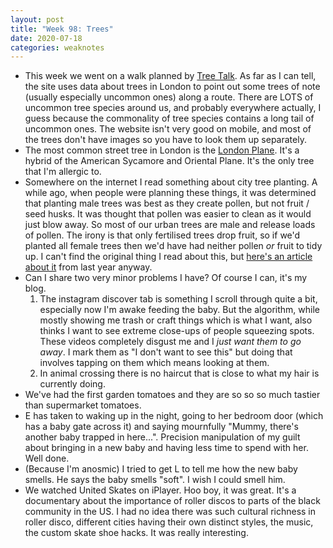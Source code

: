 ```yaml
---
layout: post
title: "Week 98: Trees"
date: 2020-07-18
categories: weaknotes
---
```

* This week we went on a walk planned by [Tree Talk](https://www.treetalk.co.uk/). As far as I can tell, the site uses data about trees in London to point out some trees of note (usually especially uncommon ones) along a route. There are LOTS of uncommon tree species around us, and probably everywhere actually, I guess because the commonality of tree species contains a long tail of uncommon ones. The website isn't very good on mobile, and most of the trees don't have images so you have to look them up separately.
* The most common street tree in London is the [London Plane](https://londonist.com/2015/03/the-secret-history-of-the-london-plane-tree). It's a hybrid of the American Sycamore and Oriental Plane. It's the only tree that I'm allergic to.
* Somewhere on the internet I read something about city tree planting. A while ago, when people were planning these things, it was determined that planting male trees was best as they create pollen, but not fruit / seed husks. It was thought that pollen was easier to clean as it would just blow away. So most of our urban trees are male and release loads of pollen. The irony is that only fertilised trees drop fruit, so if we'd planted all female trees then we'd have had neither pollen *or* fruit to tidy up. I can't find the original thing I read about this, but [here's an article about it](https://www.atlasobscura.com/articles/seasonal-allergies-blame-male-trees) from last year anyway.
* Can I share two very minor problems I have? Of course I can, it's my blog.
  1. The instagram discover tab is something I scroll through quite a bit, especially now I'm awake feeding the baby. But the algorithm, while mostly showing me trash or craft things which is what I want, also thinks I want to see extreme close-ups of people squeezing spots. These videos completely disgust me and I *just want them to go away*. I mark them as "I don't want to see this" but doing that involves tapping on them which means looking at them.
  2. In animal crossing there is no haircut that is close to what my hair is currently doing.
* We've had the first garden tomatoes and they are so so so much tastier than supermarket tomatoes.
* E has taken to waking up in the night, going to her bedroom door (which has a baby gate across it) and saying mournfully "Mummy, there's another baby trapped in here...". Precision manipulation of my guilt about bringing in a new baby and having less time to spend with her. Well done.
* (Because I'm anosmic) I tried to get L to tell me how the new baby smells. He says the baby smells "soft". I wish I could smell him.
* We watched United Skates on iPlayer. Hoo boy, it was great. It's a documentary about the importance of roller discos to parts of the black community in the US. I had no idea there was such cultural richness in roller disco, different cities having their own distinct styles, the music, the custom skate shoe hacks. It was really interesting.
